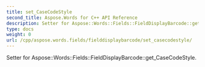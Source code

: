 ```yaml
---
title: set_CaseCodeStyle
second_title: Aspose.Words for C++ API Reference
description: Setter for Aspose::Words::Fields::FieldDisplayBarcode::get_CaseCodeStyle. 
type: docs
weight: 0
url: /cpp/aspose.words.fields/fielddisplaybarcode/set_casecodestyle/
---
```


Setter for Aspose::Words::Fields::FieldDisplayBarcode::get_CaseCodeStyle. 

